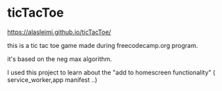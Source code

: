 # ticTacToe

https://alasleimi.github.io/ticTacToe/

this is a tic tac toe game made during freecodecamp.org program.

it's based on the neg max algorithm.

I used this project to learn about the "add to homescreen functionality" ( service_worker,app manifest ..)
